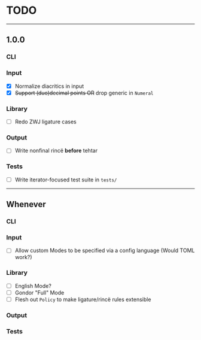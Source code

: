 # TODO

---
## 1.0.0

### CLI
### Input
- [x] Normalize diacritics in input
- [x] ~~Support (duo)decimal points OR~~ drop generic in `Numeral`
### Library
- [ ] Redo ZWJ ligature cases
### Output
- [ ] Write nonfinal rincë **before** tehtar
### Tests
- [ ] Write iterator-focused test suite in `tests/`

---
## Whenever

### CLI
### Input
- [ ] Allow custom Modes to be specified via a config language (Would TOML work?)
### Library
- [ ] English Mode?
- [ ] Gondor "Full" Mode
- [ ] Flesh out `Policy` to make ligature/rincë rules extensible
### Output
### Tests
